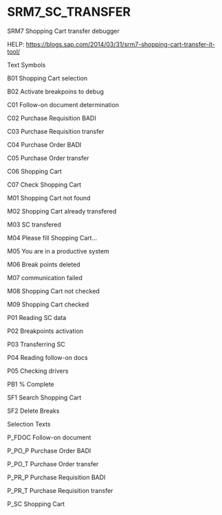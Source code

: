 # SRM7_SC_TRANSFER
SRM7 Shopping Cart transfer debugger

HELP: https://blogs.sap.com/2014/03/31/srm7-shopping-cart-transfer-it-tool/

Text Symbols

B01	Shopping Cart selection

B02	Activate breakpoins to debug

C01	Follow-on document determination

C02	Purchase Requisition BADI

C03	Purchase Requisition transfer

C04	Purchase Order BADI

C05	Purchase Order transfer

C06	Shopping Cart

C07	Check Shopping Cart

M01	Shopping Cart not found

M02	Shopping Cart already transfered

M03	SC transfered

M04	Please fill Shopping Cart...

M05	You are in a productive system

M06	Break points deleted

M07	communication failed

M08	Shopping Cart not checked

M09	Shopping Cart checked

P01	Reading SC data

P02	Breakpoints activation

P03	Transferring SC

P04	Reading follow-on docs

P05	Checking drivers

PB1	% Complete

SF1	Search Shopping Cart

SF2	Delete Breaks

Selection Texts

P_FDOC Follow-on document

P_PO_P Purchase Order BADI

P_PO_T Purchase Order transfer

P_PR_P Purchase Requisition BADI

P_PR_T Purchase Requisition transfer

P_SC Shopping Cart
